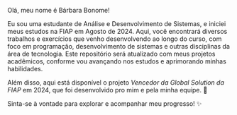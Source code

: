 Olá, meu nome é Bárbara Bonome!

Eu sou uma estudante de Análise e Desenvolvimento de Sistemas, e iniciei meus estudos na FIAP em Agosto de 2024. Aqui, você encontrará diversos trabalhos e exercícios que venho desenvolvendo ao longo do curso, com foco em programação, desenvolvimento de sistemas e outras disciplinas da área de tecnologia. Este repositório será atualizado com meus projetos acadêmicos, conforme vou avançando nos estudos e aprimorando minhas habilidades.

Além disso, aqui está disponível o projeto *Vencedor da Global Solution da FIAP* em 2024, que foi desenvolvido pro mim e pela minha equipe. 💙

Sinta-se à vontade para explorar e acompanhar meu progresso! ✨
